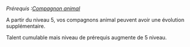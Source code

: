 *Prérequis :[Compagnon animal](../../1.%20Talent%20de%20base/Compagnon%20animal.md)*

A partir du niveau 5, vos compagnons animal peuvent avoir une évolution supplémentaire.

Talent cumulable mais niveau de prérequis augmente de 5 niveau.